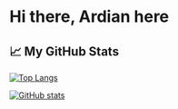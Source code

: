 # Hi there, Ardian here

## &#x1f4c8; My GitHub Stats

[![Top Langs](https://github-readme-stats.vercel.app/api/top-langs/?username=ardianreshani&hide=java,html,css&theme=react)](https://github.com/anuraghazra/github-readme-stats)

[![GitHub stats](https://github-readme-stats.vercel.app/api?username=ardianreshani&theme=react)](https://github.com/anuraghazra/github-readme-stats)
